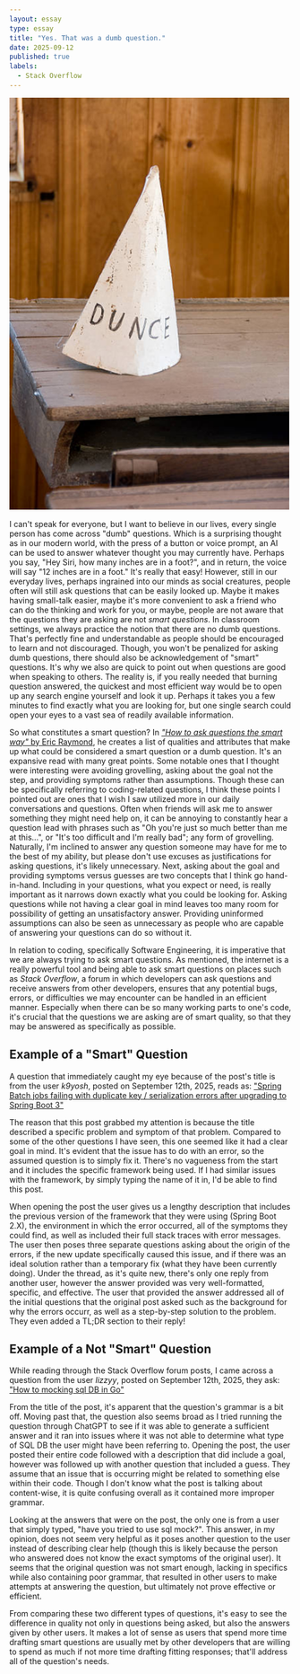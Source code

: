 ```yaml
---
layout: essay
type: essay
title: "Yes. That was a dumb question."
date: 2025-09-12
published: true
labels:
  - Stack Overflow
---
```

<img width="500px" class="rounded float-start pe-4" src="../img/dunce.jpg"> 

I can't speak for everyone, but I want to believe in our lives, every single person has come across "dumb" questions. Which is a surprising thought as in our modern world, with the press of a button or voice prompt, an AI can be used to answer whatever thought you may currently have. Perhaps you say, "Hey Siri, how many inches are in a foot?", and in return, the voice will say "12 inches are in a foot." It's really that easy! However, still in our everyday lives, perhaps ingrained into our minds as social creatures, people often will still ask questions that can be easily looked up. Maybe it makes having small-talk easier, maybe it's more convenient to ask a friend who can do the thinking and work for you, or maybe, people are not aware that the questions they are asking are not *smart questions*. In classroom settings, we always practice the notion that there are no dumb questions. That's perfectly fine and understandable as people should be encouraged to learn and not discouraged. Though, you won't be penalized for asking dumb questions, there should also be acknowledgement of "smart" questions. It's why we also are quick to point out when questions are good when speaking to others. The reality is, if you really needed that burning question answered, the quickest and most efficient way would be to open up any search engine yourself and look it up. Perhaps it takes you a few minutes to find exactly what you are looking for, but one single search could open your eyes to a vast sea of readily available information.

So what constitutes a smart question? In [*"How to ask questions the smart way"* by Eric Raymond](http://www.catb.org/esr/faqs/smart-questions.html), he creates a list of qualities and attributes that make up what could be considered a smart question or a dumb question. It's an expansive read with many great points. Some notable ones that I thought were interesting were avoiding grovelling, asking about the goal not the step, and providing symptoms rather than assumptions. Though these can be specifically referring to coding-related questions, I think these points I pointed out are ones that I wish I saw utilized more in our daily conversations and questions. Often when friends will ask me to answer something they might need help on, it can be annoying to constantly hear a question lead with phrases such as "Oh you're just so much better than me at this...", or "It's too difficult and I'm really bad"; any form of grovelling. Naturally, I'm inclined to answer any question someone may have for me to the best of my ability, but please don't use excuses as justifications for asking questions, it's likely unnecessary. Next, asking about the goal and providing symptoms versus guesses are two concepts that I think go hand-in-hand. Including in your questions, what you expect or need, is really important as it narrows down exactly what you could be looking for. Asking questions while not having a clear goal in mind leaves too many room for possibility of getting an unsatisfactory answer. Providing uninformed assumptions can also be seen as unnecessary as people who are capable of answering your questions can do so without it.

In relation to coding, specifically Software Engineering, it is imperative that we are always trying to ask smart questions. As mentioned, the internet is a really powerful tool and being able to ask smart questions on places such as *Stack Overflow*, a forum in which developers can ask questions and receive answers from other developers, ensures that any potential bugs, errors, or difficulties we may encounter can be handled in an efficient manner. Especially when there can be so many working parts to one's code, it's crucial that the questions we are asking are of smart quality, so that they may be answered as specifically as possible.

## Example of a "Smart" Question

A question that immediately caught my eye because of the post's title is from the user *k9yosh*, posted on September 12th, 2025, reads as: ["Spring Batch jobs failing with duplicate key / serialization errors after upgrading to Spring Boot 3"](https://stackoverflow.com/questions/79762532/spring-batch-jobs-failing-with-duplicate-key-serialization-errors-after-upgrad)

The reason that this post grabbed my attention is because the title described a specific problem and symptom of that problem. Compared to some of the other questions I have seen, this one seemed like it had a clear goal in mind. It's evident that the issue has to do with an error, so the assumed question is to simply fix it. There's no vagueness from the start and it includes the specific framework being used. If I had similar issues with the framework, by simply typing the name of it in, I'd be able to find this post. 

When opening the post the user gives us a lengthy description that includes the previous version of the framework that they were using (Spring Boot 2.X), the environment in which the error occurred, all of the symptoms they could find, as well as included their full stack traces with error messages. The user then poses three separate questions asking about the origin of the errors, if the new update specifically caused this issue, and if there was an ideal solution rather than a temporary fix (what they have been currently doing). Under the thread, as it's quite new, there's only one reply from another user, however the answer provided was very well-formatted, specific, and effective. The user that provided the answer addressed all of the initial questions that the original post asked such as the background for why the errors occurr, as well as a step-by-step solution to the problem. They even added a TL;DR section to their reply!


## Example of a Not "Smart" Question

While reading through the Stack Overflow forum posts, I came across a question from the user *lizzyy*, posted on September 12th, 2025, they ask: ["How to mocking sql DB in Go"](https://stackoverflow.com/questions/79762681/how-to-mocking-sql-db-in-go)

From the title of the post, it's apparent that the question's grammar is a bit off. Moving past that, the question also seems broad as I tried running the question through ChatGPT to see if it was able to generate a sufficient answer and it ran into issues where it was not able to determine what type of SQL DB the user might have been referring to. Opening the post, the user posted their entire code followed with a description that did include a goal, however was followed up with another question that included a guess. They assume that an issue that is occurring might be related to something else within their code. Though I don't know what the post is talking about content-wise, it is quite confusing overall as it contained more improper grammar. 

Looking at the answers that were on the post, the only one is from a user that simply typed, "have you tried to use sql mock?". This answer, in my opinion, does not seem very helpful as it poses another question to the user instead of describing clear help (though this is likely because the person who answered does not know the exact symptoms of the original user). It seems that the original question was not smart enough, lacking in specifics while also containing poor grammar, that resulted in other users to make attempts at answering the question, but ultimately not prove effective or efficient.

From comparing these two different types of questions, it's easy to see the difference in quality not only in questions being asked, but also the answers given by other users. It makes a lot of sense as users that spend more time drafting smart questions are usually met by other developers that are willing to spend as much if not more time drafting fitting responses; that'll address all of the question's needs.
